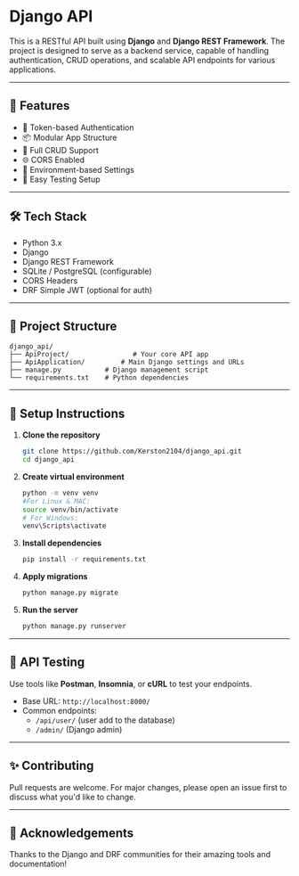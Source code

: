 # Django API

This is a RESTful API built using **Django** and **Django REST Framework**. The project is designed to serve as a backend service, capable of handling authentication, CRUD operations, and scalable API endpoints for various applications.

---

## 🚀 Features

- 🔐 Token-based Authentication
- 📦 Modular App Structure
- 🔄 Full CRUD Support
- 🌐 CORS Enabled
- 📂 Environment-based Settings
- 🧪 Easy Testing Setup

---

## 🛠️ Tech Stack

- Python 3.x  
- Django  
- Django REST Framework  
- SQLite / PostgreSQL (configurable)  
- CORS Headers  
- DRF Simple JWT (optional for auth)  

---

## 📁 Project Structure

```
django_api/
├── ApiProject/                # Your core API app
├── ApiApplication/         # Main Django settings and URLs
├── manage.py           # Django management script
└── requirements.txt    # Python dependencies
```

---

## 🔧 Setup Instructions

1. **Clone the repository**
   ```bash
   git clone https://github.com/Kerston2104/django_api.git
   cd django_api
   ```

2. **Create virtual environment**
   ```bash
   python -m venv venv
   #For Linux & MAC:
   source venv/bin/activate
   # For Windows:
   venv\Scripts\activate
   ```

3. **Install dependencies**
   ```bash
   pip install -r requirements.txt
   ```

4. **Apply migrations**
   ```bash
   python manage.py migrate
   ```

5. **Run the server**
   ```bash
   python manage.py runserver
   ```

---

## 🧪 API Testing

Use tools like **Postman**, **Insomnia**, or **cURL** to test your endpoints.

- Base URL: `http://localhost:8000/`
- Common endpoints:
  - `/api/user/` (user add to the database)
  - `/admin/` (Django admin)

---

## ✨ Contributing

Pull requests are welcome. For major changes, please open an issue first to discuss what you'd like to change.

---

## 🙌 Acknowledgements

Thanks to the Django and DRF communities for their amazing tools and documentation!

